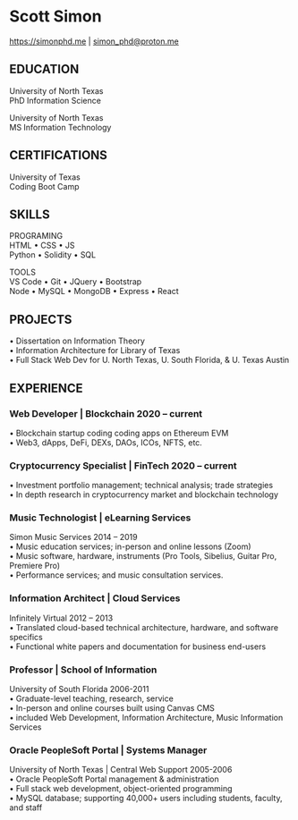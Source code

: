# Scott Simon

<https://simonphd.me> | simon_phd@proton.me

## EDUCATION</br>

University of North Texas</br>
PhD Information Science</br>

University of North Texas</br>
MS Information Technology</br>

## CERTIFICATIONS</br>

University of Texas</br>
Coding Boot Camp</br>

## SKILLS</br>

PROGRAMING</br>
HTML • CSS • JS</br>
Python • Solidity • SQL

TOOLS</br>
VS Code • Git • JQuery • Bootstrap</br>
Node • MySQL • MongoDB • Express • React

## PROJECTS</br>

• Dissertation on Information Theory</br>
• Information Architecture for Library of Texas</br>
• Full Stack Web Dev for U. North Texas, U. South Florida, & U. Texas Austin

## EXPERIENCE</br>

### Web Developer | Blockchain 2020 – current</br>

• Blockchain startup coding coding apps on Ethereum EVM</br> 
• Web3, dApps, DeFi, DEXs, DAOs, ICOs, NFTS, etc.

### Cryptocurrency Specialist | FinTech 2020 – current</br>

• Investment portfolio management; technical analysis; trade strategies</br> 
• In depth research in cryptocurrency market and blockchain technology

### Music Technologist | eLearning Services</br>

Simon Music Services 2014 – 2019</br>
• Music education services; in-person and online lessons (Zoom)</br> 
• Music software, hardware, instruments (Pro Tools, Sibelius, Guitar Pro, Premiere Pro)</br> 
• Performance services; and music consultation services.

### Information Architect | Cloud Services</br>

Infinitely Virtual 2012 – 2013</br>
• Translated cloud-based technical architecture, hardware, and software specifics</br>
• Functional white papers and documentation for business end-users

### Professor | School of Information</br>

University of South Florida 2006-2011</br>
• Graduate-level teaching, research, service</br> 
• In-person and online courses built using Canvas CMS</br>
• included Web Development, Information Architecture, Music Information Services

### Oracle PeopleSoft Portal | Systems Manager</br>

University of North Texas | Central Web Support 2005-2006</br>
• Oracle PeopleSoft Portal management & administration</br> 
• Full stack web development, object-oriented programming</br> 
• MySQL database; supporting 40,000+ users including students, faculty, and staff

